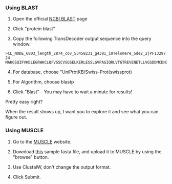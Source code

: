 ### Using BLAST

1. Open the official [NCBI BLAST](https://blast.ncbi.nlm.nih.gov/Blast.cgi) page

2. Click "protein blast"

3. Copy the following TransDecoder output sequence into the query window:
```
>CL_NODE_6803_length_2874_cov_53458231_g4381_i0Telomere_Sde2_2|PF13297.5|2.8e-24
MAKGSQIFVKDLEGRWHCLQFVSSCVSGSELKERLESSLGVPAGIQRLVTGTREVENETLLVGSDDMCDNDEELGYGGGGGFYDDDEELGYGGGGFGPVLLPSCTLLLRLLGGKGGFGSLLRGAATKAGQKKTTNFDACRDMSGRRLRHVNAEKKLKEWQRDGKQRELEKAALQFLRKTERERTVEVGRNVDLAKLREESAEARDMVVDAVASGLEAAKENKRRQRMENAAKEQAGEGSPKRIRMLEMLEAVEESDEEDSEYKEHEDKSDGAGTSGSAGSEDEGSGYNSSPRGPLGDGPFASSPAQSTDGSRGESHEEGGVYSSQRLSTGAESGGVEPVADNCAVITIAHDVCEGGSGHSAGEDASNRSPSLPSDNPSALKDRRGVNSVATGSGCINGHSSSASVAEKSMSGTSSPISVDASISADGESLCFGNFNSAKDLEVLGLDRLKAELQKRGLKCGGSLEERAARLFLLKLTPLNKLDKKHFARPLVKKG*
```

4. For database, choose "UniProtKB/Swiss-Prot(swissprot) 

5. For Algorithm, choose blastp

6. Click "Blast" - You may have to wait a minute for results!

Pretty easy right? 

When the result shows up, I want you to explore it and see what you can figure out. 

### Using MUSCLE

1. Go to the [MUSCLE](https://www.ebi.ac.uk/Tools/msa/muscle/) website.

2. Download [this]() sample fasta file, and upload it to MUSCLE by using the "browse" button.

3. Use ClustalW, don't change the output format.

4. Click Submit. 



